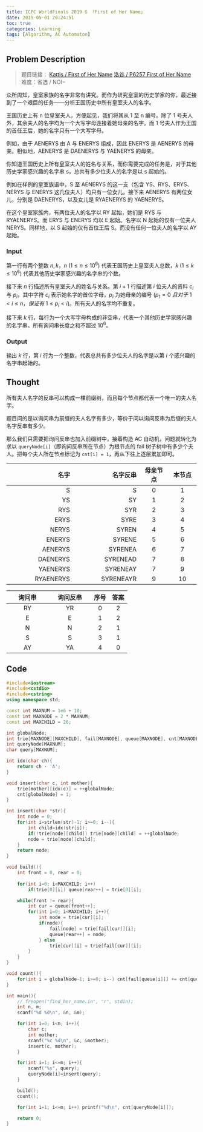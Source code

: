 ```yaml
---
title: ICPC WorldFinals 2019 G 「First of Her Name」
date: 2019-05-01 20:24:51
toc: true
categories: Learning
tags: [Algorithm, AC Automaton]
---
```

## Problem Description
> 题目链接：
[Kattis / First of Her Name](https://open.kattis.com/problems/firstofhername)
[洛谷 / P6257 First of Her Name](https://www.luogu.com.cn/problem/P6257)
> 难度：省选 / NOI−

众所周知，皇室家族的名字非常有讲究。而作为研究皇室的历史学家的你，最近接到了一个艰巨的任务——分析王国历史中所有皇室夫人的名字。

王国历史上有 n 位皇室夫人，方便起见，我们将其从 1 至 n 编号。除了 1 号夫人外，其余夫人的名字均为一个大写字母连接着她母亲的名字。而 1 号夫人作为王国的首任王后，她的名字只有一个大写字母。

例如，由于 AENERYS 由 A 与 ENERYS 组成，因此 ENERYS 是 AENERYS 的母亲。相似地，AENERYS 是 DAENERYS 与 YAENERYS 的母亲。

<!--more-->
你知道王国历史上所有皇室夫人的姓名与关系，而你需要完成的任务是，对于其他历史学家感兴趣的名字串 s，总共有多少位夫人的名字是以 s 起始的。

例如在样例的皇室族谱中，S 至 AENERYS 的这一支（包含 YS、RYS、ERYS、NERYS 与 ENERYS 这几位夫人）均只有一位女儿。接下来 AENERYS 有两位女儿，分别是 DAENERYS，以及女儿是 RYAENERYS 的 YAENERYS。

在这个皇室家族内，有两位夫人的名字以 RY 起始，她们是 RYS 与 RYAENERYS。而 ERYS 与 ENERYS 均以 E 起始。名字以 N 起始的仅有一位夫人 NERYS。同样地，以 S 起始的仅有首位王后 S。而没有任何一位夫人的名字以 AY 起始。

### Input
第一行有两个整数 $n, k$，$n$ $(1 \leq n \leq 10^6)$ 代表王国历史上皇室夫人总数，$k$ $(1 \leq k \leq 10^6)$ 代表其他历史学家感兴趣的名字串的个数。

接下来 $n$ 行描述所有皇室夫人的姓名与关系。第 $i+1$ 行描述第 $i$ 位夫人的资料 $c_i$ 与 $p_i$，其中字符 $c_i$ 表示她名字的首位字母，$p_i$ 为她母亲的编号 $(p_1=0\ 且对于\ 1\lt i\leq n，保证有\ 1\leq p_i\lt i)$。所有夫人的名字均不重复。

接下来 $k$ 行，每行为一个大写字母构成的非空串，代表一个其他历史学家感兴趣的名字串。所有询问串长度之和不超过 $10^6$。

### Output
输出 $k$ 行，第 $i$ 行为一个整数，代表总共有多少位夫人的名字是以第 $i$ 个感兴趣的名字串起始的。

## Thought
所有夫人名字的反串可以构成一棵前缀树，而且每个节点都代表一个唯一的夫人名字。

题目问的是以询问串为前缀的夫人名字有多少，等价于问以询问反串为后缀的夫人名字反串有多少。

那么我们只需要把询问反串也加入前缀树中，接着构造 AC 自动机，问题就转化为求以 `queryNode[i]`（即询问反串所在节点）为根节点的 fail 树子树中有多少个夫人。把每个夫人所在节点标记为 `cnt[i] = 1`，再从下往上逐层累加即可。

<style>
table th:first-of-type {
    width: 35%;
}
table th:nth-of-type(2) {
    width: 35%;
}
table th:nth-of-type(3) {
    width: 15%;
}
table th:nth-of-type(4) {
    width: 15%;
}
</style>

| 名字        | 名字反串   | 母亲节点 | 本节点 |
|-----------:|----------:|:----:|:---:|
| S          | S         | 0    | 1   |
| YS         | SY        | 1    | 2   |
| RYS        | SYR       | 2 | 3 |
| ERYS       | SYRE      | 3 | 4 |
| NERYS      | SYREN     | 4 | 5 |
| ENERYS     | SYRENE    | 5 | 6 |
| AENERYS    | SYRENEA   | 6 | 7 |
| DAENERYS   | SYRENEAD  | 7 | 8 |
| YAENERYS   | SYRENEAY  | 7 | 9 |
| RYAENERYS  | SYRENEAYR | 9 | 10 |

| 询问串 | 询问反串 | 序号 | 答案 |
|:---:|:----:|:--:|:--:|
| RY  | YR   | 0  | 2  |
| E   | E    | 1  | 2  |
| N   | N    | 2  | 1  |
| S   | S    | 3  | 1  |
| AY  | YA   | 4  | 0  |

## Code
```CPP
#include<iostream>
#include<cstdio>
#include<cstring>
using namespace std;

const int MAXNUM = 1e6 + 10;
const int MAXNODE = 2 * MAXNUM;
const int MAXCHILD = 26;

int globalNode;
int trie[MAXNODE][MAXCHILD], fail[MAXNODE], queue[MAXNODE], cnt[MAXNODE];
int queryNode[MAXNUM];
char query[MAXNUM];

int idx(char ch){
	return ch - 'A';
}

void insert(char c, int mother){
	trie[mother][idx(c)] = ++globalNode;
    cnt[globalNode] = 1;
}

int insert(char *str){
    int node = 0;
    for(int i=strlen(str)-1; i>=0; i--){
        int child=idx(str[i]);
        if(!trie[node][child]) trie[node][child] = ++globalNode;
        node = trie[node][child];
    }
    return node;
}

void build(){
    int front = 0, rear = 0;
    
    for(int i=0; i<MAXCHILD; i++)
        if(trie[0][i]) queue[rear++] = trie[0][i];

    while(front != rear){
        int cur = queue[front++];
        for(int i=0; i<MAXCHILD; i++){
            int node = trie[cur][i];
            if(node){
                fail[node] = trie[fail[cur]][i];
                queue[rear++] = node;
            } else
            	trie[cur][i] = trie[fail[cur]][i];
        }
    }
}

void count(){
	for(int i = globalNode-1; i>=0; i--) cnt[fail[queue[i]]] += cnt[queue[i]];
}

int main(){
	// freopen("find_her_name.in", "r", stdin);
	int n, m;
    scanf("%d %d\n", &n, &m);

    for(int i=0; i<n; i++){
        char c;
        int mother;
        scanf("%c %d\n", &c, &mother);
        insert(c, mother);
    }

    for(int i=1; i<=m; i++){
        scanf("%s", query);
        queryNode[i]=insert(query);
    }

    build();
    count();

    for(int i=1; i<=m; i++) printf("%d\n", cnt[queryNode[i]]);

    return 0;
}
```
